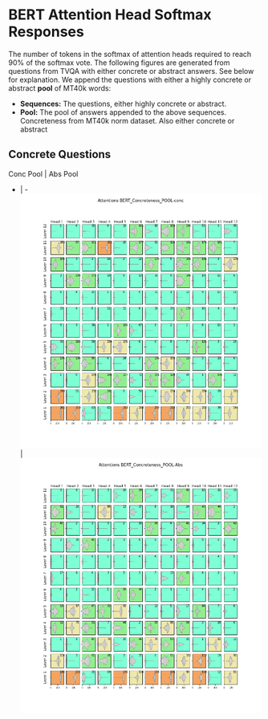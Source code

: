 # BERT Attention Head Softmax Responses
The number of tokens in the softmax of attention heads required to reach 90% of the softmax vote.
The following figures are generated from questions from TVQA with either concrete or abstract answers. See below for explanation. 
We append the questions with either a highly concrete or abstract **pool** of MT40k words:
* **Sequences:** The questions, either highly concrete or abstract.
* **Pool:** The pool of answers appended to the above sequences. Concreteness from MT40k norm dataset. Also either concrete or abstract

## Concrete Questions
Conc Pool | Abs Pool
- | -
![alt](Attentions_concpoolconcseqs.png) | ![alt](Attentions_abspoolconcseqs.png)
